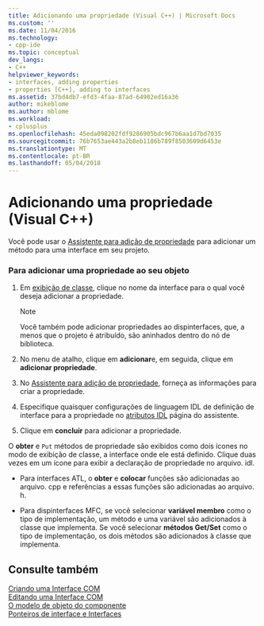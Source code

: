 ```yaml
---
title: Adicionando uma propriedade (Visual C++) | Microsoft Docs
ms.custom: ''
ms.date: 11/04/2016
ms.technology:
- cpp-ide
ms.topic: conceptual
dev_langs:
- C++
helpviewer_keywords:
- interfaces, adding properties
- properties [C++], adding to interfaces
ms.assetid: 37bd4db7-efd3-4faa-87ad-64902ed16a36
author: mikeblome
ms.author: mblome
ms.workload:
- cplusplus
ms.openlocfilehash: 45eda098202fdf9286905bdc967b6aa1d7bd7035
ms.sourcegitcommit: 76b7653ae443a2b8eb1186b789f8503609d6453e
ms.translationtype: MT
ms.contentlocale: pt-BR
ms.lasthandoff: 05/04/2018
---
```

# <a name="adding-a-property-visual-c"></a>Adicionando uma propriedade (Visual C++)
Você pode usar o [Assistente para adição de propriedade](../ide/names-add-property-wizard.md) para adicionar um método para uma interface em seu projeto.  
  
### <a name="to-add-a-property-to-your-object"></a>Para adicionar uma propriedade ao seu objeto  
  
1.  Em [exibição de classe](http://msdn.microsoft.com/en-us/8d7430a9-3e33-454c-a9e1-a85e3d2db925), clique no nome da interface para o qual você deseja adicionar a propriedade.  
  
    > [!NOTE]
    >  Você também pode adicionar propriedades ao dispinterfaces, que, a menos que o projeto é atribuído, são aninhados dentro do nó de biblioteca.  
  
2.  No menu de atalho, clique em **adicionar**e, em seguida, clique em **adicionar propriedade**.  
  
3.  No [Assistente para adição de propriedade](../ide/names-add-property-wizard.md), forneça as informações para criar a propriedade.  
  
4.  Especifique quaisquer configurações de linguagem IDL de definição de interface para a propriedade no [atributos IDL](../ide/idl-attributes-add-property-wizard.md) página do assistente.  
  
5.  Clique em **concluir** para adicionar a propriedade.  
  
 O **obter** e `Put` métodos de propriedade são exibidos como dois ícones no modo de exibição de classe, a interface onde ele está definido. Clique duas vezes em um ícone para exibir a declaração de propriedade no arquivo. idl.  
  
-   Para interfaces ATL, o **obter** e **colocar** funções são adicionadas ao arquivo. cpp e referências a essas funções são adicionadas ao arquivo. h.  
  
-   Para dispinterfaces MFC, se você selecionar **variável membro** como o tipo de implementação, um método e uma variável são adicionados à classe que implementa. Se você selecionar **métodos Get/Set** como o tipo de implementação, os dois métodos são adicionados à classe que implementa.  
  
## <a name="see-also"></a>Consulte também  
 [Criando uma Interface COM](../ide/creating-a-com-interface-visual-cpp.md)   
 [Editando uma Interface COM](../ide/editing-a-com-interface.md)   
 [O modelo de objeto do componente](http://msdn.microsoft.com/library/windows/desktop/ms694363)   
 [Ponteiros de interface e Interfaces](http://msdn.microsoft.com/library/windows/desktop/ms688484)